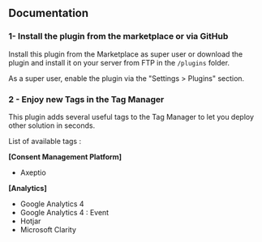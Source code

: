 ## Documentation

### 1- Install the plugin from the marketplace or via GitHub

Install this plugin from the Marketplace as super user or download the plugin and install it on your server from FTP in
the `/plugins` folder. 

As a super user, enable the plugin via the "Settings > Plugins" section.

### 2 - Enjoy new Tags in the Tag Manager 

This plugin adds several useful tags to the Tag Manager to let you deploy other solution in seconds.

List of available tags : 

**[Consent Management Platform]**
- Axeptio

**[Analytics]**
- Google Analytics 4
- Google Analytics 4 : Event
- Hotjar
- Microsoft Clarity